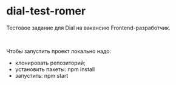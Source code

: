 # dial-test-romer
Тестовое задание для Dial на вакансию Frontend-разработчик.

<br/>

Чтобы запустить проект локально надо:
- клонировать репозиторий;
- установить пакеты: npm install
- запустить: npm start
